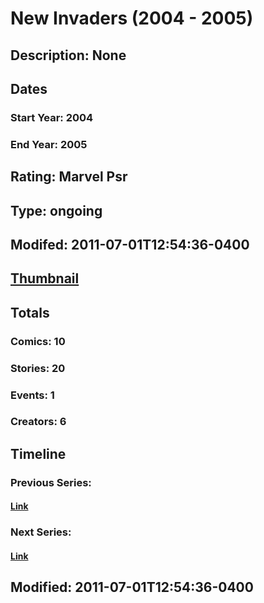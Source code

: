 # New Invaders (2004 - 2005)
## Description: None
## Dates
### Start Year: 2004
### End Year: 2005
## Rating: Marvel Psr
## Type: ongoing
## Modifed: 2011-07-01T12:54:36-0400
## [Thumbnail](http://i.annihil.us/u/prod/marvel/i/mg/c/70/4bb664c4d5b6f.jpg)
## Totals
### Comics: 10
### Stories: 20
### Events: 1
### Creators: 6
## Timeline
### Previous Series: 
#### [Link]()
### Next Series: 
#### [Link]()
## Modified: 2011-07-01T12:54:36-0400